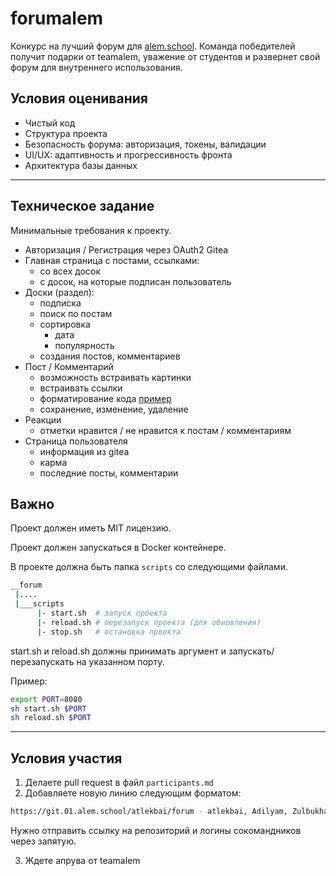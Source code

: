 # forumalem

Конкурс на лучший форум для [alem.school](https://alem.school). Команда победителей получит подарки от teamalem, уважение от студентов и развернет свой форум для внутреннего использования. 

## Условия оценивания

- Чистый код
- Структура проекта
- Безопасность форума: авторизация, токены, валидации
- UI/UX: адаптивность и прогрессивность фронта
- Архитектура базы данных

___


## Техническое задание

Минимальные требования к проекту.
* Авторизация / Регистрация через OAuth2 Gitea
* Главная страница с постами, ссылками:
  * со всех досок
  * с досок, на которые подписан пользователь
* Доски (раздел):
  * подписка
  * поиск по постам
  * сортировка
      * дата
      * популярность
  * создания постов, комментариев
* Пост / Комментарий
  * возможность встраивать картинки
  * встраивать ссылки
  * форматирование кода [пример](https://i.imgur.com/arsDIrr.png)
  * сохранение, изменение, удаление
* Реакции
  * отметки нравится / не нравится к постам / комментариям
* Страница пользователя
  * информация из gitea
  * карма
  * последние посты, комментарии

## Важно

Проект должен иметь MIT лицензию.

Проект должен запускаться в Docker контейнере.

В проекте должна быть папка `scripts` со следующими файлами.
```sh
__forum
 |....
 |___scripts
      |- start.sh  # запуск проекта
      |- reload.sh # перезапуск проекта (для обновления)
      |- stop.sh   # остановка проекта
```

start.sh и reload.sh должны принимать аргумент и запускать/перезапускать на указанном порту.

Пример:
```sh
export PORT=8080
sh start.sh $PORT
sh reload.sh $PORT
```

___

## Условия участия

1. Делаете pull request в файл `participants.md`
2. Добавляете новую линию следующим форматом:
```sh
https://git.01.alem.school/atlekbai/forum - atlekbai, Adilyam, Zulbukharov, sakenism
```

Нужно отправить ссылку на репозиторий и логины сокомандников через запятую.

3. Ждете апрува от teamalem
